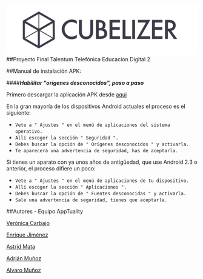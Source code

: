 ﻿![title](cubelizer_completo.png)
##Proyecto Final Talentum Telefónica Educacion Digital 2


##Manual de instalación APK:

####***Habilitar "orígenes desconocidos", paso a paso***

Primero descargar la aplicación APK desde [aqui](https://www.dropbox.com/s/750kba678jt6lln/app-debug.apk?dl=0)

En la gran mayoría de los dispositivos Android actuales el proceso es el siguiente:

* `Vete a " Ajustes " en el menú de aplicaciones del sistema operativo.`
* `Allí escoger la sección " Seguridad ".`
* `Debes buscar la opción de " Orígenes desconocidos " y activarla.`
* `Te aparecerá una advertencia de seguridad, has de aceptarla.`

Si tienes un aparato con ya unos años de antigüedad, que use Android 2.3 o anterior, el proceso difiere un poco:

* `Vete a " Ajustes " en el menú de aplicaciones de tu dispositivo.`
* `Allí escoger la sección " Aplicaciones ".`
* `Debes buscar la opción de " Fuentes desconocidas " y activarla.`
* `Sale una advertencia de seguridad, tienes que aceptarla.`


##Autores - Equipo AppTuality

[Verónica Carbajo](https://github.com/b1x1n)

[Enrique Jiménez](https://github.com/nrik86)

[Astrid Mata](https://github.com/ad87mb)

[Adrián Muñoz](https://github.com/htz89)

[Alvaro Muñoz](https://github.com/alvmunde)
